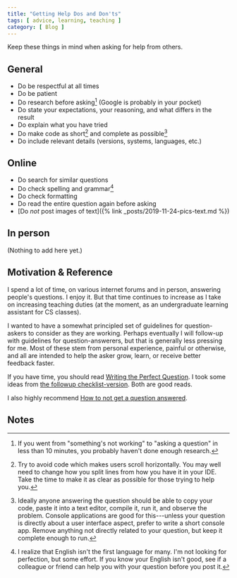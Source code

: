 ```yaml
---
title: "Getting Help Dos and Don'ts"
tags: [ advice, learning, teaching ]
category: [ Blog ]
---
```


Keep these things in mind when asking for help from others.

## General

- Do be respectful at all times
- Do be patient
- Do research before asking[^1] (Google is probably in your pocket)
- Do state your expectations, your reasoning, and what differs in the result
- Do explain what you have tried
- Do make code as short[^3] and complete as possible[^2]
- Do include relevant details (versions, systems, languages, etc.)

## Online

- Do search for similar questions
- Do check spelling and grammar[^4]
- Do check formatting
- Do read the entire question again before asking
- [Do *not* post images of text]({% link _posts/2019-11-24-pics-text.md %})

## In person

(Nothing to add here yet.)

## Motivation & Reference

I spend a lot of time, on various internet forums and in person, answering
people's questions. I enjoy it. But that time continues to increase as I take on
increasing teaching duties (at the moment, as an undergraduate learning
assistant for CS classes).

I wanted to have a somewhat principled set of guidelines for question-askers
to consider as they are working. Perhaps eventually I will follow-up with
guidelines for question-answerers, but that is generally less pressing for me.
Most of these stem from personal experience, painful or otherwise, and all are
intended to help the asker grow, learn, or receive better feedback faster.

If you have time, you should read [Writing the Perfect Question](http://tinyurl.com/stack-hints). I
took some ideas from [the followup checklist-version](http://tinyurl.com/stack-checklist). Both are
good reads.

I also highly recommend [How to not get a question
answered](https://ericlippert.com/2008/02/20/how-to-not-get-a-question-answered/).

## Notes

[^1]: If you went from "something's not working" to "asking a question" in less
    than 10 minutes, you probably haven't done enough research.

[^2]: Ideally anyone answering the question should be able to copy your code,
    paste it into a text editor, compile it, run it, and observe the problem.
    Console applications are good for this---unless your question is directly
    about a user interface aspect, prefer to write a short console app. Remove
    anything not directly related to your question, but keep it complete enough
    to run.

[^3]: Try to avoid code which makes users scroll horizontally. You may well need
    to change how you split lines from how you have it in your IDE. Take the
    time to make it as clear as possible for those trying to help you.

[^4]: I realize that English isn't the first language for many. I'm not looking
    for perfection, but some effort. If you know your English isn't good, see if
    a colleague or friend can help you with your question before you post it.
